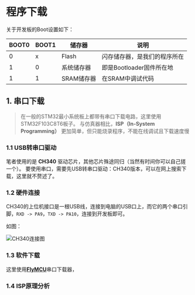 # 程序下载

关于开发板的Boot设置如下：

| BOOT0 | BOOT1 | 储存器     | 说明                |
|-------|-------|---------|-------------------|
| 0     | x     | Flash   | 闪存储存器，是我们的程序所在    |
| 1     | 0     | 系统储存器   | 即是Bootloader固件所在地 |
| 1     | 1     | SRAM储存器 | 在SRAM中调试代码        |

## 1. 串口下载

> 在一般的STM32最小系统板上都带有串口下载电路，这里使用STM32F103C8T6板子。
> 与仿真器相比，**ISP（In-System Programming）** 更加简单，但只能烧录程序，不能在线调试且下载速度慢

### 1.1 USB转串口驱动

笔者使用的是 **CH340** 驱动芯片，其他芯片殊途同归（当然有时间你可以自己搓一个）。
要使用串口，需要先USB转串口驱动：CH340版本，可以在网上搜索下载，这里就不赘述了。

### 1.2 硬件连接

CH340的上位机接口是一根USB线，连接到电脑的USB口上，而它的两个串口引脚，`RXD -> PA9`，`TXD -> PA10`，连接到开发板即可。

如图：

![CH340连接图](/images/嵌入式/CH340连接图.png)

### 1.3 软件下载

这里使用[**FlyMCU**](http://www.mcuisp.com/chinese%20mcuisp%20web/ruanjianxiazai-chinese.htm)串口下载器，

### 1.4 ISP原理分析
